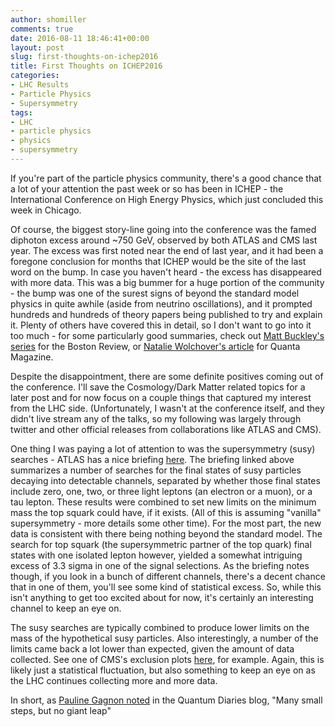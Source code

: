 ```yaml
---
author: shomiller
comments: true
date: 2016-08-11 18:46:41+00:00
layout: post
slug: first-thoughts-on-ichep2016
title: First Thoughts on ICHEP2016
categories:
- LHC Results
- Particle Physics
- Supersymmetry
tags:
- LHC
- particle physics
- physics
- supersymmetry
---
```


If you're part of the particle physics community, there's a good chance that a lot of your attention the past week or so has been in ICHEP - the International Conference on High Energy Physics, which just concluded this week in Chicago.

Of course, the biggest story-line going into the conference was the famed diphoton excess around ~750 GeV, observed by both ATLAS and CMS last year. The excess was first noted near the end of last year, and it had been a foregone conclusion for months that ICHEP would be the site of the last word on the bump. In case you haven't heard - the excess has disappeared with more data. This was a big bummer for a huge portion of the community - the bump was one of the surest signs of beyond the standard model physics in quite awhile (aside from neutrino oscillations), and it prompted hundreds and hundreds of theory papers being published to try and explain it. Plenty of others have covered this in detail, so I don't want to go into it too much - for some particularly good summaries, check out [Matt Buckley's series](http://bostonreview.net/books-ideas/matthew-buckley-physics-series) for the Boston Review, or [Natalie Wolchover's article](https://www.quantamagazine.org/20160809-what-no-new-particles-means-for-physics/) for Quanta Magazine.

Despite the disappointment, there are some definite positives coming out of the conference. I'll save the Cosmology/Dark Matter related topics for a later post and for now focus on a couple things that captured my interest from the LHC side. (Unfortunately, I wasn't at the conference itself, and they didn't live stream any of the talks, so my following was largely through twitter and other official releases from collaborations like ATLAS and CMS).

One thing I was paying a lot of attention to was the supersymmetry (susy) searches - ATLAS has a nice briefing [here](https://atlas.cern/updates/physics-briefing/further-progress-quest-susy-particles). The briefing linked above summarizes a number of searches for the final states of susy particles decaying into detectable channels, separated by whether those final states include zero, one, two, or three light leptons (an electron or a muon), or a tau lepton. These results were combined to set new limits on the minimum mass the top squark could have, if it exists. (All of this is assuming "vanilla" supersymmetry - more details some other time). For the most part, the new data is consistent with there being nothing beyond the standard model. The search for top squark (the supersymmetric partner of the top quark) final states with one isolated lepton however, yielded a somewhat intriguing excess of 3.3 sigma in one of the signal selections. As the briefing notes though, if you look in a bunch of different channels, there's a decent chance that in one of them, you'll see some kind of statistical excess. So, while this isn't anything to get too excited about for now, it's certainly an interesting channel to keep an eye on.

The susy searches are typically combined to produce lower limits on the mass of the hypothetical susy particles. Also interestingly, a number of the limits came back a lot lower than expected, given the amount of data collected. See one of CMS's exclusion plots [here](https://twitter.com/srrappoccio/status/761214871488823296), for example. Again, this is likely just a statistical fluctuation, but also something to keep an eye on as the LHC continues collecting more and more data.

In short, as [Pauline Gagnon noted](http://www.quantumdiaries.org/2016/08/05/many-small-steps-but-no-giant-leap/) in the Quantum Diaries blog, "Many small steps, but no giant leap"



